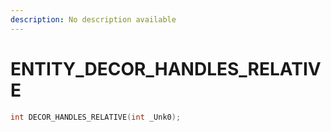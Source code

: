 ```yaml
---
description: No description available 
---
```


# ENTITY\_DECOR_HANDLES_RELATIVE

```cpp
int DECOR_HANDLES_RELATIVE(int _Unk0);
```